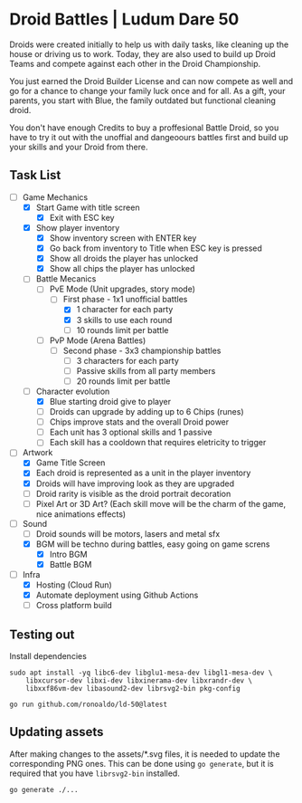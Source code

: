 # Droid Battles | Ludum Dare 50

Droids were created initially to help us with daily tasks, like cleaning up the
house or driving us to work. Today, they are also used to build up Droid Teams
and compete against each other in the Droid Championship.

You just earned the Droid Builder License and can now compete as well and go for
a chance to change your family luck once and for all. As a gift, your parents,
you start with Blue, the family outdated but functional cleaning droid.

You don't have enough Credits to buy a proffesional Battle Droid, so you have to
try it out with the unoffial and dangeoours battles first and build up your
skills and your Droid from there.

## Task List

- [ ] Game Mechanics
    - [x] Start Game with title screen
        - [x] Exit with ESC key
    - [x] Show player inventory
        - [x] Show inventory screen with ENTER key
        - [x] Go back from inventory to Title when ESC key is pressed
        - [x] Show all droids the player has unlocked
        - [x] Show all chips the player has unlocked
    - [ ] Battle Mecanics
        - [ ] PvE Mode (Unit upgrades, story mode)
            - [ ] First phase - 1x1 unofficial battles
                - [x] 1 character for each party
                - [x] 3 skills to use each round
                - [ ] 10 rounds limit per battle
        - [ ] PvP Mode (Arena Battles)
            - [ ] Second phase - 3x3 championship battles
                - [ ] 3 characters for each party
                - [ ] Passive skills from all party members
                - [ ] 20 rounds limit per battle
    - [ ] Character evolution
        - [x] Blue starting droid give to player
        - [ ] Droids can upgrade by adding up to 6 Chips (runes)
        - [ ] Chips improve stats and the overall Droid power
        - [ ] Each unit has 3 optional skills and 1 passive
        - [ ] Each skill has a cooldown that requires eletricity to trigger
- [ ] Artwork
    - [x] Game Title Screen
    - [x] Each droid is represented as a unit in the player inventory
    - [x] Droids will have improving look as they are upgraded
    - [ ] Droid rarity is visible as the droid portrait decoration
    - [ ] Pixel Art or 3D Art? (Each skill move will be the charm of the game, nice animations effects)
- [ ] Sound
    - [ ] Droid sounds will be motors, lasers and metal sfx
    - [x] BGM will be techno during battles, easy going on game screns
        - [x] Intro BGM
        - [x] Battle BGM
- [ ] Infra
    - [x] Hosting (Cloud Run)
    - [x] Automate deployment using Github Actions
    - [ ] Cross platform build

## Testing out

Install dependencies

    sudo apt install -yq libc6-dev libglu1-mesa-dev libgl1-mesa-dev \
        libxcursor-dev libxi-dev libxinerama-dev libxrandr-dev \
        libxxf86vm-dev libasound2-dev librsvg2-bin pkg-config 

    go run github.com/ronoaldo/ld-50@latest

## Updating assets

After making changes to the assets/*.svg files, it is needed to update the
corresponding PNG ones. This can be done using `go generate`, but it is required
that you have `librsvg2-bin` installed.

    go generate ./...